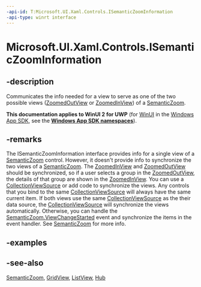 ```yaml
---
-api-id: T:Microsoft.UI.Xaml.Controls.ISemanticZoomInformation
-api-type: winrt interface
---
```


<!-- Interface syntax.
public interface ISemanticZoomInformation : 
-->

# Microsoft.UI.Xaml.Controls.ISemanticZoomInformation

## -description
Communicates the info needed for a view to serve as one of the two possible views ([ZoomedOutView](semanticzoom_zoomedoutview.md) or [ZoomedInView](semanticzoom_zoomedinview.md)) of a [SemanticZoom](semanticzoom.md).

**This documentation applies to WinUI 2 for UWP** (for [WinUI](/windows/apps/winui/winui3/) in the [Windows App SDK](/windows/apps/windows-app-sdk/), see the **[Windows App SDK namespaces](/windows/windows-app-sdk/api/winrt/)**).

## -remarks
The ISemanticZoomInformation interface provides info for a single view of a [SemanticZoom](semanticzoom.md) control. However, it doesn't provide info to synchronize the two views of a [SemanticZoom](semanticzoom.md). The [ZoomedInView](semanticzoom_zoomedinview.md) and [ZoomedOutView](semanticzoom_zoomedoutview.md) should be synchronized, so if a user selects a group in the [ZoomedOutView](semanticzoom_zoomedoutview.md), the details of that group are shown in the [ZoomedInView](semanticzoom_zoomedinview.md). You can use a [CollectionViewSource](../microsoft.ui.xaml.data/collectionviewsource.md) or add code to synchronize the views. Any controls that you bind to the same [CollectionViewSource](../microsoft.ui.xaml.data/collectionviewsource.md) will always have the same current item. If both views use the same [CollectionViewSource](../microsoft.ui.xaml.data/collectionviewsource.md) as the their data source, the [CollectionViewSource](../microsoft.ui.xaml.data/collectionviewsource.md) will synchronize the views automatically. Otherwise, you can handle the [SemanticZoom.ViewChangeStarted](semanticzoom_viewchangestarted.md) event and synchronize the items in the event handler. See [SemanticZoom](semanticzoom.md) for more info.



## -examples

## -see-also
[SemanticZoom](semanticzoom.md), [GridView](gridview.md), [ListView](listview.md), [Hub](hub.md)
